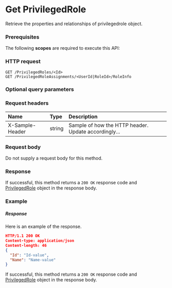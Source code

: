 # Get PrivilegedRole

Retrieve the properties and relationships of privilegedrole object.
### Prerequisites
The following **scopes** are required to execute this API: 
### HTTP request
<!-- { "blockType": "ignored" } -->
```http
GET /PrivilegedRoles/<Id>
GET /PrivilegedRoleAssignments/<UserId|RoleId>/RoleInfo
```
### Optional query parameters

### Request headers
| Name       | Type | Description|
|:-----------|:------|:----------|
| X-Sample-Header  | string  | Sample of how the HTTP header. Update accordingly...|

### Request body
Do not supply a request body for this method.
### Response
If successful, this method returns a `200 OK` response code and [PrivilegedRole](../resources/privilegedrole.md) object in the response body.
### Example
##### Response
Here is an example of the response.
<!-- {
  "blockType": "response",
  "truncated": false,
  "@odata.type": "privilegedrole"
} -->
```json
HTTP/1.1 200 OK
Content-type: application/json
Content-length: 46
{
  "Id": "Id-value",
  "Name": "Name-value"
}
```
If successful, this method returns a `200 OK` response code and [PrivilegedRole](../resources/privilegedrole.md) object in the response body.

<!-- uuid: 33c372c4-1daf-4313-b461-d96f6baed2f1
2015-10-15 16:17:33 UTC -->
<!-- {
  "type": "#page.annotation",
  "description": "Get PrivilegedRole",
  "keywords": "",
  "section": "documentation",
  "tocPath": ""
}-->